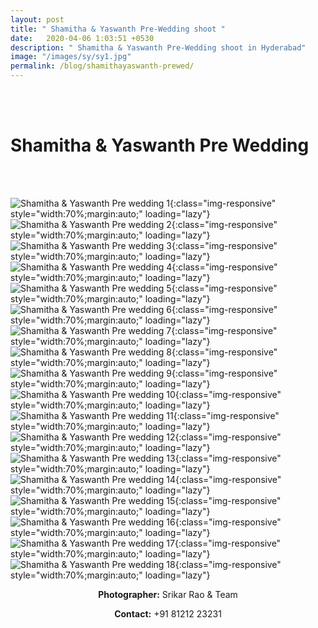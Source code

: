 ```yaml
---
layout: post
title: " Shamitha & Yaswanth Pre-Wedding shoot "
date:   2020-04-06 1:03:51 +0530
description: " Shamitha & Yaswanth Pre-Wedding shoot in Hyderabad"
image: "/images/sy/sy1.jpg"
permalink: /blog/shamithayaswanth-prewed/
---
```


<br>
<br>
<h1>Shamitha & Yaswanth Pre Wedding </h1>
<br>
<br>


![Shamitha & Yaswanth Pre wedding 1](/images/sy/sy1.jpg){:class="img-responsive" style="width:70%;margin:auto;" loading="lazy"}
![Shamitha & Yaswanth Pre wedding 2](/images/sy/sy2.jpg){:class="img-responsive" style="width:70%;margin:auto;" loading="lazy"}
![Shamitha & Yaswanth Pre wedding 3](/images/sy/sy3.jpg){:class="img-responsive" style="width:70%;margin:auto;" loading="lazy"}
![Shamitha & Yaswanth Pre wedding 4](/images/sy/sy4.jpg){:class="img-responsive" style="width:70%;margin:auto;" loading="lazy"}
![Shamitha & Yaswanth Pre wedding 5](/images/sy/sy5.jpg){:class="img-responsive" style="width:70%;margin:auto;" loading="lazy"}
![Shamitha & Yaswanth Pre wedding 6](/images/sy/sy6.jpg){:class="img-responsive" style="width:70%;margin:auto;" loading="lazy"}
![Shamitha & Yaswanth Pre wedding 7](/images/sy/sy7.jpg){:class="img-responsive" style="width:70%;margin:auto;" loading="lazy"}
![Shamitha & Yaswanth Pre wedding 8](/images/sy/sy8.jpg){:class="img-responsive" style="width:70%;margin:auto;" loading="lazy"}
![Shamitha & Yaswanth Pre wedding 9](/images/sy/sy9.jpg){:class="img-responsive" style="width:70%;margin:auto;" loading="lazy"}
![Shamitha & Yaswanth Pre wedding 10](/images/sy/sy10.jpg){:class="img-responsive" style="width:70%;margin:auto;" loading="lazy"}
![Shamitha & Yaswanth Pre wedding 11](/images/sy/sy11.jpg){:class="img-responsive" style="width:70%;margin:auto;" loading="lazy"}
![Shamitha & Yaswanth Pre wedding 12](/images/sy/sy12.jpg){:class="img-responsive" style="width:70%;margin:auto;" loading="lazy"}
![Shamitha & Yaswanth Pre wedding 13](/images/sy/sy13.jpg){:class="img-responsive" style="width:70%;margin:auto;" loading="lazy"}
![Shamitha & Yaswanth Pre wedding 14](/images/sy/sy14.jpg){:class="img-responsive" style="width:70%;margin:auto;" loading="lazy"}
![Shamitha & Yaswanth Pre wedding 15](/images/sy/sy15.jpg){:class="img-responsive" style="width:70%;margin:auto;" loading="lazy"}
![Shamitha & Yaswanth Pre wedding 16](/images/sy/sy16.jpg){:class="img-responsive" style="width:70%;margin:auto;" loading="lazy"}
![Shamitha & Yaswanth Pre wedding 17](/images/sy/sy17.jpg){:class="img-responsive" style="width:70%;margin:auto;" loading="lazy"}
![Shamitha & Yaswanth Pre wedding 18](/images/sy/sy18.jpg){:class="img-responsive" style="width:70%;margin:auto;" loading="lazy"}

<div  class="col-md-6" data-aos="fade-up" style="text-align:left; float:none;margin:auto;">
<p style="text-align:center"><b>Photographer:</b> Srikar Rao & Team</p>
<p style="text-align:center"><b>Contact:</b> +91 81212 23231</p>
<br>
</div>
